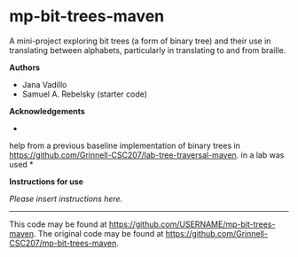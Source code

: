 # mp-bit-trees-maven

A mini-project exploring bit trees (a form of binary tree) and their use in translating between alphabets, particularly in translating to and from braille.

**Authors**

* Jana Vadillo
* Samuel A. Rebelsky (starter code)

**Acknowledgements**

*
help from a previous baseline implementation of binary trees in https://github.com/Grinnell-CSC207/lab-tree-traversal-maven.
in a lab was used
*

**Instructions for use**

_Please insert instructions here._

---

This code may be found at <https://github.com/USERNAME/mp-bit-trees-maven>. The original code may be found at <https://github.com/Grinnell-CSC207/mp-bit-trees-maven>.
